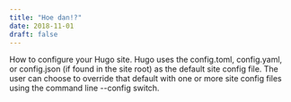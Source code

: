 ```yaml
---
title: "Hoe dan!?"
date: 2018-11-01
draft: false
---
```

How to configure your Hugo site.
Hugo uses the config.toml, config.yaml, or config.json (if found in the site root) as the default site config file.
The user can choose to override that default with one or more site config files using the command line --config switch.


